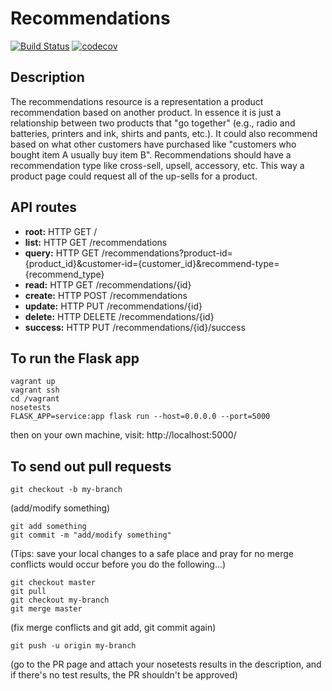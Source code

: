 # Recommendations

[![Build Status](https://travis-ci.org/nyudevops-recommendation/recommendations.svg?branch=master)](https://travis-ci.org/nyudevops-recommendation/recommendations)
[![codecov](https://codecov.io/gh/nyudevops-recommendation/recommendations/branch/master/graph/badge.svg)](https://codecov.io/gh/nyudevops-recommendation/recommendations)

## Description

The recommendations resource is a representation a product recommendation based on another product. In essence it is just a relationship between two products that "go together" (e.g., radio and batteries, printers and ink, shirts and pants, etc.). It could also recommend based on what other customers have purchased like "customers who bought item A usually buy item B". Recommendations should have a recommendation type like cross-sell, upsell, accessory, etc. This way a product page could request all of the up-sells for a product.   

## API routes
- **root:** HTTP GET /
- **list:** HTTP GET /recommendations
- **query:** HTTP GET /recommendations?product-id={product_id}&customer-id={customer_id}&recommend-type={recommend_type}
- **read:** HTTP GET /recommendations/{id}
- **create:** HTTP POST /recommendations 
- **update:** HTTP PUT /recommendations/{id}
- **delete:** HTTP DELETE /recommendations/{id}
- **success:** HTTP PUT /recommendations/{id}/success


## To run the Flask app 

```
vagrant up
vagrant ssh
cd /vagrant
nosetests
FLASK_APP=service:app flask run --host=0.0.0.0 --port=5000
```
then on your own machine, visit: http://localhost:5000/

## To send out pull requests

```
git checkout -b my-branch
```
(add/modify something)
```
git add something
git commit -m "add/modify something"
```
(Tips: save your local changes to a safe place and pray for no merge conflicts would occur before you do the following...)  
```
git checkout master
git pull
git checkout my-branch
git merge master
```
(fix merge conflicts and git add, git commit again)
```
git push -u origin my-branch
```
(go to the PR page and attach your nosetests results in the description, and if there's no test results, the PR shouldn't be approved)

